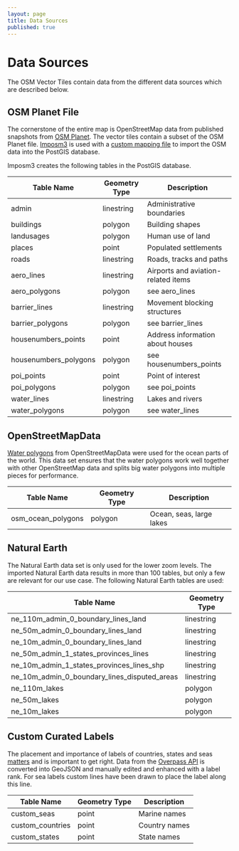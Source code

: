 ```yaml
---
layout: page
title: Data Sources
published: true
---
```


# Data Sources

The OSM Vector Tiles contain data from the different data sources
which are described below.

## OSM Planet File
The cornerstone of the entire map is OpenStreetMap data from published snapshots from [OSM Planet](http://wiki.openstreetmap.org/wiki/Planet.osm). The vector tiles contain a subset of the OSM Planet file. [Imposm3](http://imposm.org/docs/imposm3/latest/) is used with a [custom mapping file](https://github.com/osm2vectortiles/osm2vectortiles/blob/master/src/import-osm/mapping.yml) to import the OSM data into the PostGIS database.

Imposm3 creates the following tables in the PostGIS database.

| Table Name                       | Geometry Type | Description                         |
| -------------------------------- | ------------- | ----------------------------------- |
| admin                            | linestring    | Administrative boundaries           |
| buildings                        | polygon       | Building shapes                     |
| landusages                       | polygon       | Human use of land                   |
| places                           | point         | Populated settlements               |
| roads                            | linestring    | Roads, tracks and paths             |
| aero_lines                      | linestring    | Airports and aviation-related items |
| aero_polygons                   | polygon       | see aero_lines                     |
| barrier_lines                   | linestring    | Movement blocking structures        |
| barrier_polygons                | polygon       | see barrier_lines                  |
| housenumbers_points             | point         | Address information about houses    |
| housenumbers_polygons           | polygon       | see housenumbers_points            |
| poi_points                      | point         | Point of interest                   |
| poi_polygons                    | polygon       | see poi_points                     |
| water_lines                     | linestring    | Lakes and rivers                    |
| water_polygons                  | polygon       | see water_lines                    |

## OpenStreetMapData

[Water polygons](http://openstreetmapdata.com/data/water-polygons) from OpenStreetMapData were used for the ocean parts of the world.
This data set ensures that the water polygons work well together with other OpenStreetMap
data and splits big water polygons into multiple pieces for performance.

| Table Name                               | Geometry Type | Description              |
| ---------------------------------------- | ------------- | ------------------------ |
| osm\_ocean\_polygons                     | polygon       | Ocean, seas, large lakes |

## Natural Earth

The Natural Earth data set is only used for the lower zoom levels. The imported Natural Earth data results in more than 100 tables, but only a few are relevant for our use case.
The following Natural Earth tables are used:

| Table Name                                                                                                                | Geometry Type |
| ------------------------------------------------------------------------------------------------------------------------- | ------------- |
| ne\_110m\_admin\_0\_boundary\_lines\_land                                                                                       | linestring    |
| ne\_50m\_admin\_0\_boundary\_lines\_land                                                                                        | linestring    |
| ne\_10m\_admin\_0\_boundary\_lines\_land                                                                                        | linestring    |
| ne\_50m\_admin\_1\_states_provinces\_lines                                                                                     | linestring    |
| ne\_10m\_admin\_1\_states_provinces\_lines\_shp                                                                                 | linestring    |
| ne\_10m\_admin\_0\_boundary\_lines\_disputed\_areas                                                                              | linestring    |
| ne\_110m\_lakes                                                                                                             | polygon       |
| ne\_50m\_lakes                                                                                                              | polygon       |
| ne\_10m\_lakes                                                                                                              | polygon       |


## Custom Curated Labels

The placement and importance of labels of countries, states and seas [matters](https://axismaps.github.io/thematic-cartography/articles/labeling.html) and is important to get right. Data from the [Overpass API](https://wiki.openstreetmap.org/wiki/Overpass_API) is converted into GeoJSON and manually edited and enhanced with a label rank. For sea labels custom lines have been drawn to place the label along this line.

| Table Name                  | Geometry Type | Description   |
| --------------------------- | ------------- | ------------- |
| custom\_seas                | point         | Marine names  |
| custom\_countries           | point         | Country names |
| custom\_states              | point         | State names   |

